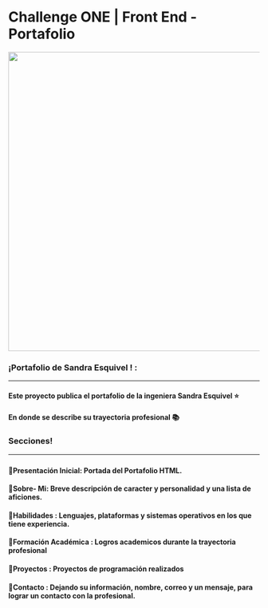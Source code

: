 # Challenge ONE | Front End -  Portafolio

<p align="center" >
     <img width="600" heigth="600" src="https://">
</p>


### ¡Portafolio de Sandra Esquivel ! :
---
#### Este proyecto publica el portafolio de la ingeniera Sandra Esquivel  ⭐
#### En donde se describe su trayectoria profesional 📚

### Secciones!
---
### 
#### 🔹Presentación Inicial: Portada del Portafolio HTML.
#### 🔹Sobre- Mi: Breve descripción de caracter y personalidad y una lista de aficiones.
#### 🔹Habilidades : Lenguajes, plataformas y sistemas operativos en los que tiene experiencia.
#### 🔹Formación Académica : Logros academicos durante la trayectoria profesional
#### 🔹Proyectos : Proyectos de programación realizados
#### 🔹Contacto :  Dejando su información, nombre, correo y un mensaje, para lograr un contacto con la profesional.

#### 

